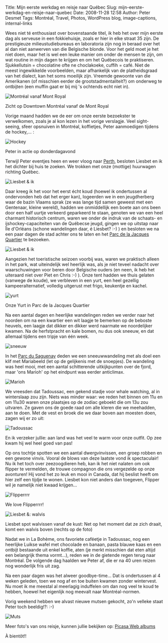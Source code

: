 Title: Mijn eerste werkdag en reisje naar Québec
Slug: mijn-eerste-werkdag-en-reisje-naar-quebec
Date: 2008-11-28 12:58
Author: Peter Desmet
Tags: Montréal, Travel, Photos, WordPress blog, image-captions, internal-links

Wees niet té enthousiast over bovenstaande titel, ik heb het over mijn eerste dag als serveuse in een fokkiehuisje, zoals er hier in elke straat 35 zijn. De prestigieuze milieustudiebureaus en laboratoria zijn nog in beraad over het al dan niet aanwerven van die Belgische blonde. Voor het geld moet je het niet doen, maar het is wel een leuke manier om onder de mensen te zijn, om wat routine in mijn dagen te krijgen en om het Québecois te praktiseren. Sjukkellutsin = chocolatine ofte ne choclakoeke, cuffih = café. Niet de meest ingewikkelde voorbeelden, maar afhankelijk van de platheidsgraad van het dialect, kan het soms moeilijk zijn. Vreemde gewoonte van die Amerikanen (of misschien eerder de grootstadmentaliteit?) om onderweg te ontbijten (een muffin gaat er bij mij 's ochtends echt niet in).

![Montréal vanaf Mont Royal](http://lh4.ggpht.com/_cvGWRFf-ypY/SS3ZIosk21I/AAAAAAAACNg/eO7-PE31SQk/s800/DSC01308.JPG)

Zicht op Downtown Montréal vanaf de Mont Royal

Vorige maand hadden we de eer om onze eerste bezoekster te verwelkomen, zoals je al kon lezen in het vorige verslagje. Veel sight-seeing, sfeer opsnuiven in Montréal, koffietjes, Peter aanmoedigen tijdens de hockey,... :

![Hockey](http://lh4.ggpht.com/_cvGWRFf-ypY/SS3YBU_JvDI/AAAAAAAACNM/o5lxdGbJ5Wc/s800/DSC01192.JPG)

Peter in actie op donderdagavond

Terwijl Peter eventjes heen en weer vloog naar [Perth](http://www.anderhalv.be/2009/01/fremantle-australie), besloten Liesbet en ik het dichter bij huis te zoeken. We trokken met onze (mottige) huurwagen richting Québec.

![Liesbet & ik](http://lh4.ggpht.com/_cvGWRFf-ypY/SS3YonM0-FI/AAAAAAAACNU/KPPbpVDFj38/s800/DSC01291.JPG)

Daar kreeg ik het voor het eerst écht koud (hoewel ik ondertussen al ondervonden heb dat het erger kan), logeerden we in een jeugdherberg waar de bazin Vlaams sprak (ze was lange tijd samen geweest met een Gentenaar, kleine wereld), hadden we onmiddellijk een boete aan ons been door een half uurtje verkeerd geparkeerd te staan, genoten we van een heel charmant historisch centrum, waren we onder de indruk van de schaats- en ijshockey-capaciteiten van de Québecse jeugd, gingen we op uitstap naar Île d'Orléans (schone wandelingen daar, é Liesbet? :-) ) en besloten we na een paar dagen de stad achter ons te laten en het [Parc de la Jacques Quartier](http://fr.wikipedia.org/wiki/Parc_national_de_la_Jacques-Cartier) te bezoeken.

![Liesbet & ik](http://lh3.ggpht.com/_cvGWRFf-ypY/SS3Z5HcVvUI/AAAAAAAACNk/OzdQuvwVlYU/s640/DSC01326.JPG)

Aangezien het toeristische seizoen voorbij was, waren we praktisch alleen in het park, wat uiteindelijk wel heerlijk was, als je niet teveel nadacht over waarschuwingen voor beren door Belgische ouders (en neen, ik heb het uiteraard niet over Piet en Chris :-) ). Onze tent hadden we thuis gelaten (vanwege de koude), we verbleven in een yurt, een heel gezellig kampeeralternatief, volledig uitgerust met frigo, keukentje en kachel.

![yurt](http://lh5.ggpht.com/_cvGWRFf-ypY/SS3ahVA2rEI/AAAAAAAACNs/wEEC5IKrW0Q/s800/DSC01418.JPG)

Onze Yurt in Parc de la Jacques Quartier

Na een aantal dagen en heerlijke wandelingen reden we verder naar het noorden om na een kwartier een wit laagje te bemerken op de beboste heuvels, een laagje dat dikker en dikker werd naarmate we noordelijker kwamen. Na de herfstpracht en kale bomen, nu dus ook sneeuw, en dat allemaal tijdens een tripje van één week.

![sneeuw](http://lh6.ggpht.com/_cvGWRFf-ypY/SS3caW1v38I/AAAAAAAACOQ/1RhzldV7XQM/s800/DSC01553.JPG)

In het [Parc du Saguenay](http://fr.wikipedia.org/wiki/Parc_national_du_Saguenay) deden we een sneeuwwandeling met als doel een klif met Mariabeeld (let op de gelijkenis met de snoepjes). De wandeling was heel mooi, met een aantal schitterende uitkijkpunten over de fjord, maar 'ons Marioh' op het eindpunt was eerder anticlimax.

![Marioh](https://lh6.googleusercontent.com/_cvGWRFf-ypY/SQit7dGkFmI/AAAAAAAACFk/t0_4Yje369o/s800/DSC01557.JPG)

We vreesden dat Tadoussac, een gekend stadje voor whale watching, al in winterslaap zou zijn. Niets was minder waar: we reden het binnen om 11u en om 11u30 waren onze plaatsjes op de zodiac geboekt die om 13u zou uitvaren. Ze gaven ons de goede raad om alle kleren die we meehadden, aan te doen. Met de vest en broek die we daar boven aan moesten doen, zagen wij er zo uit:

![Tadoussac](http://lh4.ggpht.com/_cvGWRFf-ypY/SS3bjF7yJnI/AAAAAAAACOE/Jzj_CY4COtc/s800/DSC01602.JPG)

En ik verzeker jullie: aan land was het veel te warm voor onze outfit. Op zee kwam hij wel heel goed van pas!

Op ons tochtje spotten we een aantal dwergvinvissen, een groep robben en een gewone vinvis. Vooral de blows van deze laatste vond ik spectaculair! Nu ik het toch over zeezoogdieren heb, kan ik het niet nalaten om ook flipper te vermelden, de trouwe compagnon die ons vergezelde op onze avonturen! Hij vond het zo leuk en mooi in Canada, dat hij beslist heeft om hier zelf een tijdje te wonen. Liesbet kon niet anders dan toegeven, Flipper wil je namelijk niet kwaad krijgen...

![Flipperrrr](http://lh6.ggpht.com/_cvGWRFf-ypY/SS3arVVTjEI/AAAAAAAACNw/P_eEtLbznUA/s800/DSC01485.JPG)

We love Flipperrrr!

![Liesbet &: walvis](http://lh6.ggpht.com/_cvGWRFf-ypY/SS3c-LHUUiI/AAAAAAAACOg/aMaQ3MFh88A/s800/DSC01592.JPG)

Liesbet spot walvissen vanaf de kust: Net op het moment dat ze zich draait, komt een walvis boven (rechts op de foto)

Nadat we in La Bohème, ons favoriete caféetje in Tadoussac, nog een heerlijke Luikse wafel met chocolade en banaan, pasta blauwe kaas en een ontbijt bestaande uit enkel koffie, aten (je merkt misschien dat eten altijd een belangrijk thema vormt...), reden we in de gietende regen terug naar Montréal. De volgende dag haalden we Peter af, die er na 40 uren reizen nog wonderlijk fris uit zag.

Na een paar dagen was het alweer goodbye-time... Dat is ondertussen al 4 weken geleden, toen we nog af en toe buiten kwamen zonder wintervest. Nu moet ik me meestal al meerlagig induffelen om dan nog veel te koud te hebben, hoewel het eigenlijk nog meevalt naar Montréal-normen.

Vorig weekend hebben we alvast nieuwe mutsen gekocht, zo'n velleke staat Peter toch beeldig!?: :-)

![Muts](http://lh3.ggpht.com/_cvGWRFf-ypY/SSrjZr0SONI/AAAAAAAACMk/fGX-tvfGPR0/s720/P1050603.JPG)

Meer foto's van ons reisje, kunnen jullie bekijken op: [Picasa Web albums](http://picasaweb.google.com/lienterryn/ReisjeMetLiesbet)

À bientôt!!